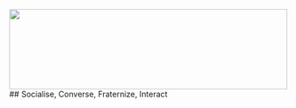 <img src="https://mrigankpawagi.github.io/socialme/images/logo-big.png" width="500" height="145">
## Socialise, Converse, Fraternize, Interact
